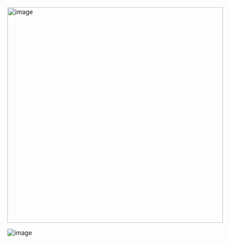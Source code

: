 <img width="492" alt="image" src="https://github.com/user-attachments/assets/7cddf2ce-222f-4f7e-9abb-9efa5dd75b04">


![image](https://github.com/user-attachments/assets/7aed2a35-2221-4380-a71c-8dda9d62555d)
